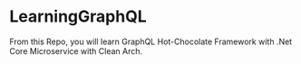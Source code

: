 # LearningGraphQL

From this Repo, you will learn GraphQL Hot-Chocolate Framework with .Net Core Microservice with Clean Arch.
